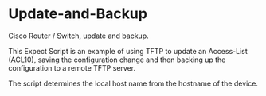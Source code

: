 # Update-and-Backup
Cisco Router / Switch, update and backup.

This Expect Script is an example of using TFTP to update an Access-List (ACL10), saving the configuration change and then backing up the configuration to a remote TFTP server.

The script determines the local host name from the hostname of the device.
